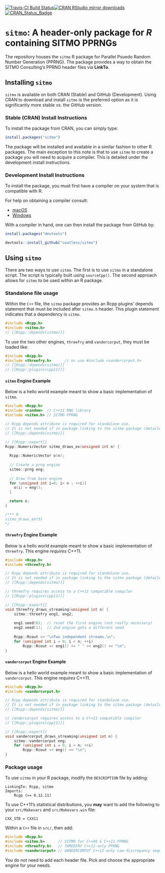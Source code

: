 <!-- README.md is generated from README.Rmd. Please edit that file -->
[![Travis-CI Build
Status](https://travis-ci.org/coatless/sitmo.svg?branch=master)](https://travis-ci.org/coatless/sitmo)[![CRAN
RStudio mirror
downloads](http://cranlogs.r-pkg.org/badges/sitmo)](http://www.r-pkg.org/pkg/sitmo)
[![CRAN\_Status\_Badge](http://www.r-pkg.org/badges/version/sitmo)](https://cran.r-project.org/package=sitmo)

`sitmo`: A header-only package for *R* containing SITMO PPRNGs
==============================================================

The repository houses the `sitmo` R package for Parallel Psuedo Random
Number Generation (PPRNG). The package provides a way to obtain the
SITMO Consulting’s PPRNG header files via **LinkTo**.

Installing `sitmo`
------------------

`sitmo` is available on both CRAN (Stable) and GitHub (Development).
Using CRAN to download and install `sitmo` is the preferred option as it
is significantly more stable vs. the GitHub version.

### Stable (CRAN) Install Instructions

To install the package from CRAN, you can simply type:

``` r
install.packages("sitmo")
```

The package will be installed and available in a similar fashion to
other R packages. The main exception to this note is that to use `sitmo`
to create a package you will need to acquire a compiler. This is
detailed under the development install instructions.

### Development Install Instructions

To install the package, you must first have a compiler on your system
that is compatible with R.

For help on obtaining a compiler consult:

-   [macOS](http://thecoatlessprofessor.com/programming/r-compiler-tools-for-rcpp-on-os-x/)
-   [Windows](http://thecoatlessprofessor.com/programming/rcpp/install-rtools-for-rcpp/)

With a compiler in hand, one can then install the package from GitHub
by:

``` r
install.packages("devtools")

devtools::install_github("coatless/sitmo")
```

Using `sitmo`
-------------

There are two ways to use `sitmo`. The first is to use `sitmo` in a
standalone script. The script is typically built using `sourceCpp()`.
The second approach allows for `sitmo` to be used within an R package.

### Standalone file usage

Within the `C++` file, the `sitmo` package provides an Rcpp plugins’
depends statement that must be included after `sitmo.h` header. This
plugin statement indicates that a dependency is `sitmo`.

``` cpp
#include <Rcpp.h>
#include <sitmo.h> 
// [[Rcpp::depends(sitmo)]]
```

To use the two other engines, `threefry` and `vandercorput`, they must
be loaded like:

``` cpp
#include <Rcpp.h>
#include <threefry.h>      // or use #include <vandercorput.h>
// [[Rcpp::depends(sitmo)]]
// [[Rcpp::plugins(cpp11)]]
```

#### `sitmo` Engine Example

Below is a hello world example meant to show a basic implementation of
`sitmo`.

``` cpp
#include <Rcpp.h>
#include <random>  // C++11 RNG library
#include <sitmo.h> // SITMO PPRNG

// Rcpp depends attribute is required for standalone use. 
// It is not needed if in package linking to the sitmo package (detailed next).
// [[Rcpp::depends(sitmo)]]

// [[Rcpp::export]]
Rcpp::NumericVector sitmo_draws_ex(unsigned int n) {
  
  Rcpp::NumericVector o(n);
  
  // Create a prng engine
  sitmo::prng eng;
  
  // Draw from base engine
  for (unsigned int i=0; i< n ; ++i){
    o(i) = eng();  
  }

  return o;
}

/*** R
sitmo_draws_ex(5)
*/
```

#### `threefry` Engine Example

Below is a hello world example meant to show a basic implementation of
`threefry`. This engine *requires* C++11.

``` cpp
#include <Rcpp.h>
#include <threefry.h>

// Rcpp depends attribute is required for standalone use. 
// It is not needed if in package linking to the sitmo package (detailed next).
// [[Rcpp::depends(sitmo)]]

// threefry requires access to a C++11 compatible compiler
// [[Rcpp::plugins(cpp11)]]

// [[Rcpp::export]]
void threefry_draws_streaming(unsigned int n) {
    sitmo::threefry eng1, eng2; 
 
    eng1.seed(0);  // reset the first engine (not really necessary)
    eng2.seed(1);  // 2nd engine gets a different seed
 
    Rcpp::Rcout << "\nTwo independent streams.\n";
    for (unsigned int i = 0; i < n; ++i)
        Rcpp::Rcout << eng1() << " " << eng2() << "\n";
}
```

#### `vandercorput` Engine Example

Below is a hello world example meant to show a basic implementation of
`vandercorput`. This engine *requires* C++11.

``` cpp
#include <Rcpp.h>
#include <vandercorput.h>

// Rcpp depends attribute is required for standalone use. 
// It is not needed if in package linking to the sitmo package (detailed next).
// [[Rcpp::depends(sitmo)]]

// vandercorput requires access to a C++11 compatible compiler
// [[Rcpp::plugins(cpp11)]]

// [[Rcpp::export]]
void vandercorput_draws_streaming(unsigned int n) {
    sitmo::vandercorput eng;
    for (unsigned int i = 0; i < n; ++i)
        Rcpp::Rcout << eng() << "\n"; 
}
```

### Package usage

To use `sitmo` in your R package, modify the `DESCRIPTION` file by
adding:

    LinkingTo: Rcpp, sitmo
    Imports:
        Rcpp (>= 0.12.11)

To use C++11’s statistical distributions, you **may** want to add the
following to your `src/Makevars` and `src/Makevars.win` file:

    CXX_STD = CXX11

Within a `C++` file in `src/`, then add:

``` cpp
#include <Rcpp.h>
#include <sitmo.h>      // SITMO for C++98 & C++11 PPRNG
#include <threefry.h>   // THREEFRY C++11-only PPRNG
#include <vandercorput> // VANDERCORPUT C++11-only Low-discrepancy sequence
```

You do *not* need to add each header file. Pick and choose the
appropriate engine for your needs.
